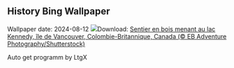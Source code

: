 ## History Bing Wallpaper
Wallpaper date: 2024-08-12
![](https://www.bing.com/th?id=OHR.TofinoVancouver_FR-CA4474347930_UHD.jpg&w=1000)Download: [Sentier en bois menant au lac Kennedy, île de Vancouver, Colombie-Britannique, Canada (© EB Adventure Photography/Shutterstock)](https://www.bing.com/th?id=OHR.TofinoVancouver_FR-CA4474347930_UHD.jpg)

Auto get programm by LtgX
